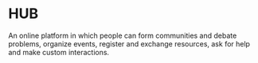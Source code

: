 # HUB
An online platform in which people can form communities and debate problems, organize events, register and exchange resources, ask for help and make custom interactions. 
